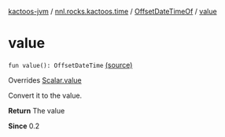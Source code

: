 [kactoos-jvm](../../index.md) / [nnl.rocks.kactoos.time](../index.md) / [OffsetDateTimeOf](index.md) / [value](.)

# value

`fun value(): OffsetDateTime` [(source)](https://github.com/neonailol/kactoos/blob/master/kactoos-jvm/src/main/kotlin/nnl/rocks/kactoos/time/OffsetDateTimeOf.kt#L48)

Overrides [Scalar.value](../../nnl.rocks.kactoos/-scalar/value.md)

Convert it to the value.

**Return**
The value

**Since**
0.2

